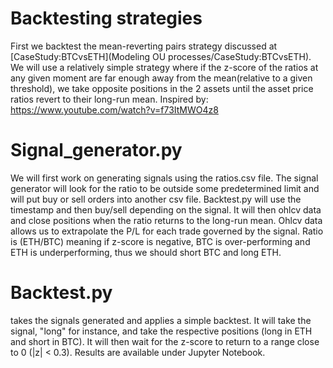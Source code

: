 # Backtesting strategies
First we backtest the mean-reverting pairs strategy discussed at [CaseStudy:BTCvsETH](Modeling OU processes/CaseStudy:BTCvsETH). We will use a relatively simple strategy 
where if the z-score of the ratios at any given moment are far enough away from the mean(relative to a given threshold), we take opposite positions in the 2 assets 
until the asset price ratios revert to their long-run mean.
Inspired by: https://www.youtube.com/watch?v=f73ItMWO4z8

# Signal_generator.py
We will first work on generating signals using the ratios.csv file. The signal generator will look for the ratio to be outside some predetermined limit and will put buy or sell orders into another csv file. Backtest.py will use the timestamp and then buy/sell depending on the signal. It will then ohlcv data and close positions when the ratio returns to the long-run mean. Ohlcv data allows us to extrapolate the P/L for each trade governed by the signal.
Ratio is (ETH/BTC) meaning if z-score is negative, BTC is over-performing and ETH is underperforming, thus we should short BTC and long ETH.

# Backtest.py
takes the signals generated and applies a simple backtest. It will take the signal, "long" for instance, and take the respective positions (long in ETH and short in BTC). It will then wait for the z-score to return to a range close to 0 
(|z| < 0.3). Results are available under Jupyter Notebook. 